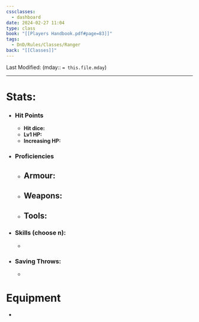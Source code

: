 ```yaml
---
cssclasses:
  - dashboard
date: 2024-02-27 11:04
type: class
book: "[[Players Handbook.pdf#page=83]]"
tags:
  - DnD/Rules/Classes/Ranger
back: "[[Classes]]"
---
```

Last Modified: (mday:: `= this.file.mday`)

---
# Stats:
- ### Hit Points
	- **Hit dice:** 
	- **Lv1 HP:**  
	- **Increasing HP:** 
- ### Proficiencies
	- **Armour:** 
		- 
	- **Weapons:** 
		- 
	- **Tools:** 
		- 
- ### Skills (choose n):
	- 
- ### Saving Throws:
	- 
# Equipment
- 